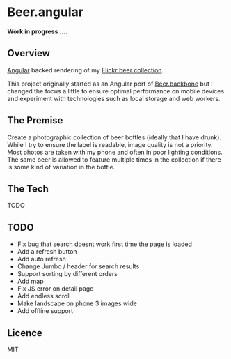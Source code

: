 # Beer.angular

**Work in progress ....**

Overview
--------
[Angular](http://angularjs.org/) backed rendering of my [Flickr beer collection](http://www.flickr.com/photos/cavenagh/sets/72157625277593652/with/9631336651/).  

This project originally started as an Angular port of [Beer.backbone](https://www.github.com/o-sam-o/Beer.backbone) 
but I changed the focus a little to ensure optimal performance on mobile 
devices and experiment with technologies such as local storage and web workers.

The Premise
-----------
Create a photographic collection of beer bottles (ideally that I have drunk).
While I try to ensure the label is readable, image quality is not a priority.
Most photos are taken with my phone and often in poor lighting conditions.
The same beer is allowed to feature multiple times in the collection if there is some kind
of variation in the bottle.

The Tech
--------
TODO

TODO
----
* Fix bug that search doesnt work first time the page is loaded
* Add a refresh button 
* Add auto refresh
* Change Jumbo / header for search results
* Support sorting by different orders
* Add map
* Fix JS error on detail page
* Add endless scroll
* Make landscape on phone 3 images wide
* Add offline support

Licence
-------
MIT

